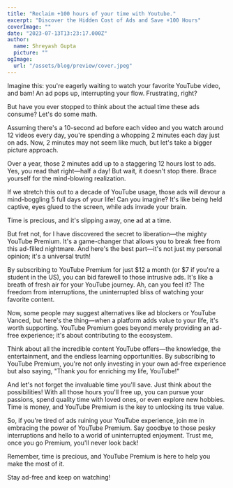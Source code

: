 ```yaml
---
title: "Reclaim +100 hours of your time with Youtube."
excerpt: "Discover the Hidden Cost of Ads and Save +100 Hours"
coverImage: ""
date: "2023-07-13T13:23:17.000Z"
author:
  name: Shreyash Gupta
  picture: ""
ogImage:
  url: "/assets/blog/preview/cover.jpeg"
---
```


Imagine this: you're eagerly waiting to watch your favorite YouTube video, and bam! An ad pops up, interrupting your flow. Frustrating, right?

But have you ever stopped to think about the actual time these ads consume? Let's do some math.

Assuming there's a 10-second ad before each video and you watch around 12 videos every day, you're spending a whopping 2 minutes each day just on ads. Now, 2 minutes may not seem like much, but let's take a bigger picture approach.

Over a year, those 2 minutes add up to a staggering 12 hours lost to ads. Yes, you read that right—half a day! But wait, it doesn't stop there. Brace yourself for the mind-blowing realization.

If we stretch this out to a decade of YouTube usage, those ads will devour a mind-boggling 5 full days of your life! Can you imagine? It's like being held captive, eyes glued to the screen, while ads invade your brain.

Time is precious, and it's slipping away, one ad at a time.

But fret not, for I have discovered the secret to liberation—the mighty YouTube Premium. It's a game-changer that allows you to break free from this ad-filled nightmare. And here's the best part—it's not just my personal opinion; it's a universal truth!

By subscribing to YouTube Premium for just $12 a month (or $7 if you're a student in the US), you can bid farewell to those intrusive ads. It's like a breath of fresh air for your YouTube journey. Ah, can you feel it? The freedom from interruptions, the uninterrupted bliss of watching your favorite content.

Now, some people may suggest alternatives like ad blockers or YouTube Vanced, but here's the thing—when a platform adds value to your life, it's worth supporting. YouTube Premium goes beyond merely providing an ad-free experience; it's about contributing to the ecosystem.

Think about all the incredible content YouTube offers—the knowledge, the entertainment, and the endless learning opportunities. By subscribing to YouTube Premium, you're not only investing in your own ad-free experience but also saying, "Thank you for enriching my life, YouTube!"

And let's not forget the invaluable time you'll save. Just think about the possibilities! With all those hours you'll free up, you can pursue your passions, spend quality time with loved ones, or even explore new hobbies. Time is money, and YouTube Premium is the key to unlocking its true value.

So, if you're tired of ads ruining your YouTube experience, join me in embracing the power of YouTube Premium. Say goodbye to those pesky interruptions and hello to a world of uninterrupted enjoyment. Trust me, once you go Premium, you'll never look back!

Remember, time is precious, and YouTube Premium is here to help you make the most of it.

Stay ad-free and keep on watching! 